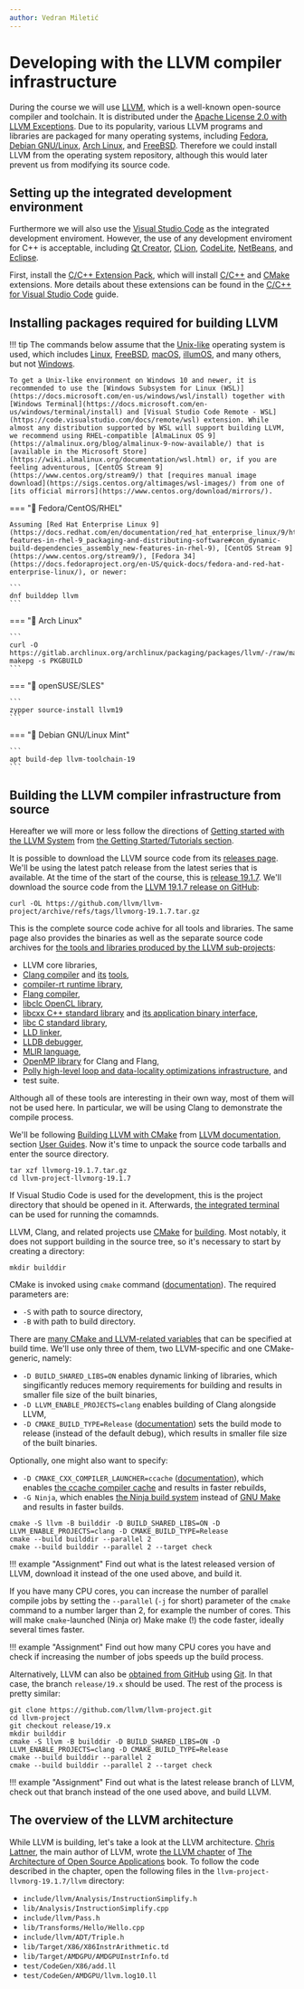 ```yaml
---
author: Vedran Miletić
---
```


# Developing with the LLVM compiler infrastructure

During the course we will use [LLVM](https://llvm.org/), which is a well-known open-source compiler and toolchain. It is distributed under the [Apache License 2.0 with LLVM Exceptions](https://llvm.org/docs/DeveloperPolicy.html#new-llvm-project-license-framework). Due to its popularity, various LLVM programs and libraries are packaged for many operating systems, including [Fedora](https://packages.fedoraproject.org/pkgs/llvm/), [Debian GNU/Linux](https://tracker.debian.org/pkg/llvm-defaults), [Arch Linux](https://archlinux.org/packages/extra/x86_64/llvm/), and [FreeBSD](https://www.freshports.org/devel/llvm/). Therefore we could install LLVM from the operating system repository, although this would later prevent us from modifying its source code.

## Setting up the integrated development environment

Furthermore we will also use the [Visual Studio Code](https://code.visualstudio.com/) as the integrated development enviroment. However, the use of any development enviroment for C++ is acceptable, including [Qt Creator](https://www.qt.io/product/development-tools), [CLion](https://www.jetbrains.com/clion/), [CodeLite](https://codelite.org/), [NetBeans](https://netbeans.apache.org/), and [Eclipse](https://www.eclipse.org/).

First, install the [C/C++ Extension Pack](https://marketplace.visualstudio.com/items?itemName=ms-vscode.cpptools-extension-pack), which will install [C/C++](https://marketplace.visualstudio.com/items?itemName=ms-vscode.cpptools) and [CMake](https://marketplace.visualstudio.com/items?itemName=twxs.cmake) extensions. More details about these extensions can be found in the [C/C++ for Visual Studio Code](https://code.visualstudio.com/docs/languages/cpp) guide.

## Installing packages required for building LLVM

!!! tip
    The commands below assume that the [Unix-like](https://en.wikipedia.org/wiki/Unix-like) operating system is used, which includes [Linux](https://fedoraproject.org/), [FreeBSD](https://www.freebsd.org/), [macOS](https://www.apple.com/macos/), [illumOS](https://illumos.org/), and many others, but not [Windows](https://www.microsoft.com/windows/).

    To get a Unix-like environment on Windows 10 and newer, it is recommended to use the [Windows Subsystem for Linux (WSL)](https://docs.microsoft.com/en-us/windows/wsl/install) together with [Windows Terminal](https://docs.microsoft.com/en-us/windows/terminal/install) and [Visual Studio Code Remote - WSL](https://code.visualstudio.com/docs/remote/wsl) extension. While almost any distribution supported by WSL will support building LLVM, we recommend using RHEL-compatible [AlmaLinux OS 9](https://almalinux.org/blog/almalinux-9-now-available/) that is [available in the Microsoft Store](https://wiki.almalinux.org/documentation/wsl.html) or, if you are feeling adventurous, [CentOS Stream 9](https://www.centos.org/stream9/) that [requires manual image download](https://sigs.centos.org/altimages/wsl-images/) from one of [its official mirrors](https://www.centos.org/download/mirrors/).

=== "🎩 Fedora/CentOS/RHEL"

    Assuming [Red Hat Enterprise Linux 9](https://docs.redhat.com/en/documentation/red_hat_enterprise_linux/9/html/packaging_and_distributing_software/assembly_new-features-in-rhel-9_packaging-and-distributing-software#con_dynamic-build-dependencies_assembly_new-features-in-rhel-9), [CentOS Stream 9](https://www.centos.org/stream9/), [Fedora 34](https://docs.fedoraproject.org/en-US/quick-docs/fedora-and-red-hat-enterprise-linux/), or newer:

    ```
    dnf builddep llvm
    ```

=== "🏹 Arch Linux"

    ```
    curl -O https://gitlab.archlinux.org/archlinux/packaging/packages/llvm/-/raw/main/PKGBUILD
    makepg -s PKGBUILD
    ```

=== "🦎 openSUSE/SLES"

    ```
    zypper source-install llvm19
    ```

=== "🍥 Debian GNU/Linux Mint"

    ```
    apt build-dep llvm-toolchain-19
    ```

## Building the LLVM compiler infrastructure from source

Hereafter we will more or less follow the directions of [Getting started with the LLVM System](https://llvm.org/docs/GettingStarted.html) from [the Getting Started/Tutorials section](https://llvm.org/docs/GettingStartedTutorials.html).

It is possible to download the LLVM source code from its [releases page](https://releases.llvm.org/). We'll be using the latest patch release from the latest series that is available. At the time of the start of the course, this is [release 19.1.7](https://releases.llvm.org/download.html#19.1.7). We'll download the source code from the [LLVM 19.1.7 release on GitHub](https://github.com/llvm/llvm-project/releases/tag/llvmorg-19.1.7):

``` shell
curl -OL https://github.com/llvm/llvm-project/archive/refs/tags/llvmorg-19.1.7.tar.gz
```

This is the complete source code achive for all tools and libraries. The same page also provides the binaries as well as the separate source code archives for [the tools and libraries produced by the LLVM sub-projects](https://llvm.org/):

- LLVM core libraries,
- [Clang compiler](https://clang.llvm.org/) and [its](https://clang-analyzer.llvm.org/) [tools](https://clang.llvm.org/docs/ClangTools.html),
- [compiler-rt runtime library](https://compiler-rt.llvm.org/),
- [Flang compiler](https://flang.llvm.org/),
- [libclc OpenCL library](https://libclc.llvm.org/),
- [libcxx C++ standard library](https://libcxx.llvm.org/) and [its application binary interface](https://libcxxabi.llvm.org/),
- [libc C standard library](https://libc.llvm.org/),
- [LLD linker](https://lld.llvm.org/),
- [LLDB debugger](https://lldb.llvm.org/),
- [MLIR language](https://mlir.llvm.org/),
- [OpenMP library](https://openmp.llvm.org/) for Clang and Flang,
- [Polly high-level loop and data-locality optimizations infrastructure](https://polly.llvm.org/), and
- test suite.

Although all of these tools are interesting in their own way, most of them will not be used here. In particular, we will be using Clang to demonstrate the compile process.

We'll be following [Building LLVM with CMake](https://llvm.org/docs/CMake.html) from [LLVM documentation](https://llvm.org/docs/), section [User Guides](https://llvm.org/docs/UserGuides.html). Now it's time to unpack the source code tarballs and enter the source directory.

``` shell
tar xzf llvmorg-19.1.7.tar.gz
cd llvm-project-llvmorg-19.1.7
```

If Visual Studio Code is used for the development, this is the project directory that should be opened in it. Afterwards, [the integrated terminal](https://code.visualstudio.com/docs/editor/integrated-terminal) can be used for running the comamnds.

LLVM, Clang, and related projects use [CMake](https://cmake.org/) for [building](https://llvm.org/docs/CMake.html). Most notably, it does not support building in the source tree, so it's necessary to start by creating a directory:

``` shell
mkdir builddir
```

CMake is invoked using `cmake` command ([documentation](https://cmake.org/cmake/help/latest/manual/cmake.1.html)). The required parameters are:

- `-S` with path to source directory,
- `-B` with path to build directory.

There are [many CMake and LLVM-related variables](https://llvm.org/docs/CMake.html#options-and-variables) that can be specified at build time. We'll use only three of them, two LLVM-specific and one CMake-generic, namely:

- `-D BUILD_SHARED_LIBS=ON` enables dynamic linking of libraries, which singificantly reduces memory requirements for building and results in smaller file size of the built binaries,
- `-D LLVM_ENABLE_PROJECTS=clang` enables building of Clang alongside LLVM,
- `-D CMAKE_BUILD_TYPE=Release` ([documentation](https://cmake.org/cmake/help/latest/envvar/CMAKE_BUILD_TYPE.html)) sets the build mode to release (instead of the default debug), which results in smaller file size of the built binaries.

Optionally, one might also want to specify:

- `-D CMAKE_CXX_COMPILER_LAUNCHER=ccache` ([documentation](https://cmake.org/cmake/help/latest/envvar/CMAKE_LANG_COMPILER_LAUNCHER.html)), which enables [the ccache compiler cache](https://ccache.dev/) and results in faster rebuilds,
- `-G Ninja`, which enables [the Ninja build system](https://ninja-build.org/) instead of [GNU Make](https://www.gnu.org/software/make/) and results in faster builds.

``` shell
cmake -S llvm -B builddir -D BUILD_SHARED_LIBS=ON -D LLVM_ENABLE_PROJECTS=clang -D CMAKE_BUILD_TYPE=Release
cmake --build builddir --parallel 2
cmake --build builddir --parallel 2 --target check
```

!!! example "Assignment"
    Find out what is the latest released version of LLVM, download it instead of the one used above, and build it.

If you have many CPU cores, you can increase the number of parallel compile jobs by setting the `--parallel` (`-j` for short) parameter of the `cmake` command to a number larger than 2, for example the number of cores. This will make `cmake`-launched (Ninja or) Make make (!) the code faster, ideally several times faster.

!!! example "Assignment"
    Find out how many CPU cores you have and check if increasing the number of jobs speeds up the build process.

Alternatively, LLVM can also be [obtained from GitHub](https://github.com/llvm/llvm-project.git) using [Git](https://git-scm.com/). In that case, the branch `release/19.x` should be used. The rest of the process is pretty similar:

``` shell
git clone https://github.com/llvm/llvm-project.git
cd llvm-project
git checkout release/19.x
mkdir builddir
cmake -S llvm -B builddir -D BUILD_SHARED_LIBS=ON -D LLVM_ENABLE_PROJECTS=clang -D CMAKE_BUILD_TYPE=Release
cmake --build builddir --parallel 2
cmake --build builddir --parallel 2 --target check
```

!!! example "Assignment"
    Find out what is the latest release branch of LLVM, check out that branch instead of the one used above, and build LLVM.

## The overview of the LLVM architecture

While LLVM is building, let's take a look at the LLVM architecture. [Chris Lattner](https://www.nondot.org/sabre/), the main author of LLVM, wrote [the LLVM chapter](https://www.aosabook.org/en/llvm.html) of [The Architecture of Open Source Applications](https://aosabook.org/en/index.html) book. To follow the code described in the chapter, open the following files in the `llvm-project-llvmorg-19.1.7/llvm` directory:

- `include/llvm/Analysis/InstructionSimplify.h`
- `lib/Analysis/InstructionSimplify.cpp`
- `include/llvm/Pass.h`
- `lib/Transforms/Hello/Hello.cpp`
- `include/llvm/ADT/Triple.h`
- `lib/Target/X86/X86InstrArithmetic.td`
- `lib/Target/AMDGPU/AMDGPUInstrInfo.td`
- `test/CodeGen/X86/add.ll`
- `test/CodeGen/AMDGPU/llvm.log10.ll`
